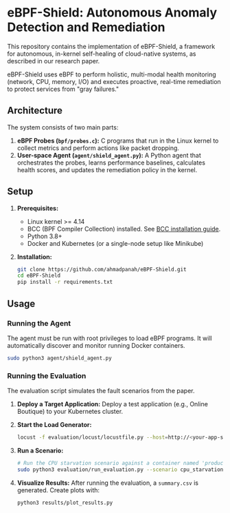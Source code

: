 # eBPF-Shield: Autonomous Anomaly Detection and Remediation

This repository contains the implementation of eBPF-Shield, a framework for autonomous, in-kernel self-healing of cloud-native systems, as described in our research paper.

eBPF-Shield uses eBPF to perform holistic, multi-modal health monitoring (network, CPU, memory, I/O) and executes proactive, real-time remediation to protect services from "gray failures."

## Architecture
The system consists of two main parts:
1.  **eBPF Probes (`bpf/probes.c`):** C programs that run in the Linux kernel to collect metrics and perform actions like packet dropping.
2.  **User-space Agent (`agent/shield_agent.py`):** A Python agent that orchestrates the probes, learns performance baselines, calculates health scores, and updates the remediation policy in the kernel.

## Setup

1.  **Prerequisites:**
    *   Linux kernel >= 4.14
    *   BCC (BPF Compiler Collection) installed. See [BCC installation guide](https://github.com/iovisor/bcc/blob/master/INSTALL.md).
    *   Python 3.8+
    *   Docker and Kubernetes (or a single-node setup like Minikube)

2.  **Installation:**
    ```bash
    git clone https://github.com/ahmadpanah/eBPF-Shield.git
    cd eBPF-Shield
    pip install -r requirements.txt
    ```

## Usage

### Running the Agent
The agent must be run with root privileges to load eBPF programs. It will automatically discover and monitor running Docker containers.

```bash
sudo python3 agent/shield_agent.py
```

### Running the Evaluation
The evaluation script simulates the fault scenarios from the paper.

1.  **Deploy a Target Application:** Deploy a test application (e.g., Online Boutique) to your Kubernetes cluster.

2.  **Start the Load Generator:**
    ```bash
    locust -f evaluation/locust/locustfile.py --host=http://<your-app-service-ip>
    ```

3.  **Run a Scenario:**
    ```bash
    # Run the CPU starvation scenario against a container named 'productcatalog'
    sudo python3 evaluation/run_evaluation.py --scenario cpu_starvation --container_name productcatalog
    ```

4.  **Visualize Results:**
    After running the evaluation, a `summary.csv` is generated. Create plots with:
    ```bash
    python3 results/plot_results.py
    ```